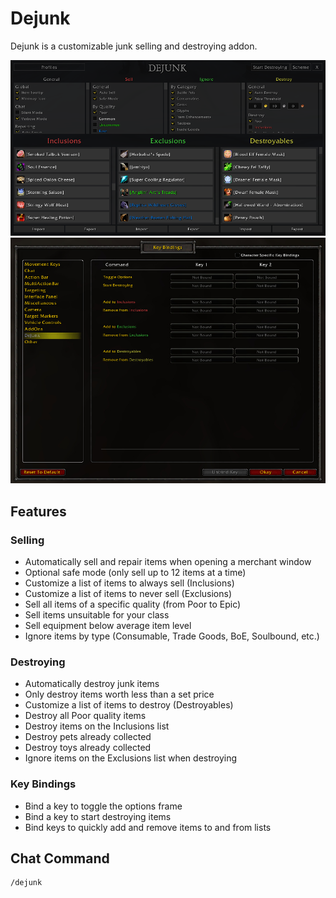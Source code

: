 # Dejunk

Dejunk is a customizable junk selling and destroying addon.

![Dejunk](/Dejunk.png?raw=true)
![Key Bindings](/KeyBindings.png?raw=true)

## Features

### Selling

* Automatically sell and repair items when opening a merchant window
* Optional safe mode (only sell up to 12 items at a time)
* Customize a list of items to always sell (Inclusions)
* Customize a list of items to never sell (Exclusions)
* Sell all items of a specific quality (from Poor to Epic)
* Sell items unsuitable for your class
* Sell equipment below average item level
* Ignore items by type (Consumable, Trade Goods, BoE, Soulbound, etc.)

### Destroying

* Automatically destroy junk items
* Only destroy items worth less than a set price
* Customize a list of items to destroy (Destroyables)
* Destroy all Poor quality items
* Destroy items on the Inclusions list
* Destroy pets already collected
* Destroy toys already collected
* Ignore items on the Exclusions list when destroying

### Key Bindings

* Bind a key to toggle the options frame
* Bind a key to start destroying items
* Bind keys to quickly add and remove items to and from lists

## Chat Command

```text
/dejunk
```
